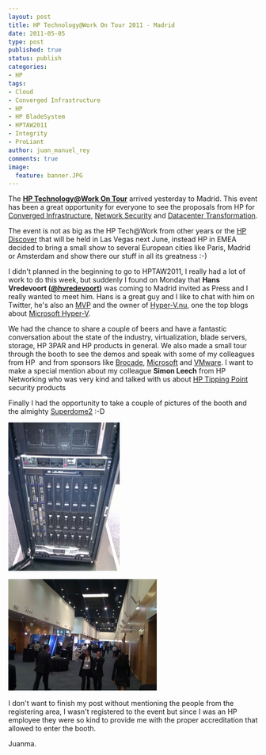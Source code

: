 ```yaml
---
layout: post
title: HP Technology@Work On Tour 2011 - Madrid
date: 2011-05-05
type: post
published: true
status: publish
categories:
- HP
tags:
- Cloud
- Converged Infrastructure
- HP
- HP BladeSystem
- HPTAW2011
- Integrity
- ProLiant
author: juan_manuel_rey
comments: true
image:
  feature: banner.JPG
---
```


The **[HP Technology@Work On Tour](http://h41112.www4.hp.com/events/taw-2011/ww/en/index.html)** arrived yesterday to Madrid. This event has been a great opportunity for everyone to see the proposals from HP for [Converged Infrastructure](http://www8.hp.com/us/en/solutions/solutions-detail.html?compURI=tcm:147-300983), [Network Security](http://h17007.www1.hp.com/us/en/products/network-security/index.aspx) and [Datacenter Transformation](http://www8.hp.com/es/es/solutions/solutions-detail.html?compURI=tcm:176-336501).

The event is not as big as the HP Tech@Work from other years or the [HP Discover](https://h30406.www3.hp.com/campaigns/2010/events/discover/vegas/index.php) that will be held in Las Vegas next June, instead HP in EMEA decided to bring a small show to several European cities like Paris, Madrid or Amsterdam and show there our stuff in all its greatness :-)

I didn't planned in the beginning to go to HPTAW2011, I really had a lot of work to do this week, but suddenly I found on Monday that **Hans Vredevoort ([@hvredevoort](http://twitter.com/#%21/hvredevoort))** was coming to Madrid invited as Press and I really wanted to meet him. Hans is a great guy and I like to chat with him on Twitter, he's also an [MVP](http://mvp.support.microsoft.com/) and the owner of [Hyper-V.nu](http://www.hyper-v.nu/), one the top blogs about [Microsoft Hyper-V](http://www.microsoft.com/hyper-v-server/).

We had the chance to share a couple of beers and have a fantastic conversation about the state of the industry, virtualization, blade servers, storage, HP 3PAR and HP products in general. We also made a small tour through the booth to see the demos and speak with some of my colleagues from HP  and from sponsors like [Brocade](http://www.brocade.com), [Microsoft](http://www.microsoft.com)
and [VMware](http://www.vmware.com). I want to make a special mention about my colleague **Simon Leech** from HP Networking who was very kind and talked with us about [HP Tipping Point](http://h17007.www1.hp.com/us/en/products/network-security/index.aspx) security products

Finally I had the opportunity to take a couple of pictures of the booth and the almighty [Superdome2](http://h20338.www2.hp.com/integrity/w1/en/high-end/integrity-high-end-servers-superdome2.html) :-D

[![](/images/img_20110505_132443.jpg "Superdome2")]({{site.url}}/images/img_20110505_132443_big.jpg)

[![](/images/img_20110505_140413.jpg "HP Technology@Work On Tour 2011 - Madrid")]({{site.url}}/images/img_20110505_140413_big.jpg)

I don't want to finish my post without mentioning the people from the registering area, I wasn't registered to the event but since I was an HP employee they were so kind to provide me with the proper accreditation that allowed to enter the booth.

Juanma.
